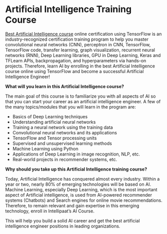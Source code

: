 # Artificial Intelligence Training Course

[Best Artificial Intelligence course](https://intellipaat.com/artificial-intelligence-deep-learning-course-with-tensorflow/) online certification using TensorFlow is an industry-recognized certification training program to help you master convolutional neural networks (CNN), perceptron in CNN, TensorFlow, TensorFlow code, transfer learning, graph visualization, recurrent neural networks (RNN), Deep Learning libraries, GPU in Deep Learning, Keras and TFLearn APIs, backpropagation, and hyperparameters via hands-on projects. Therefore, learn AI by enrolling in the best Artificial Intelligence course online using TensorFlow and become a successful Artificial Intelligence Engineer!

**What will you learn in this Artificial Intelligence course?**

The main goal of this course is to familiarize you with all aspects of AI so that you can start your career as an artificial intelligence engineer. A few of the many topics/modules that you will learn in the program are:

* Basics of Deep Learning techniques
* Understanding artificial neural networks
* Training a neural network using the training data
* Convolutional neural networks and its applications
* TensorFlow and Tensor processing units
* Supervised and unsupervised learning methods
* Machine Learning using Python
* Applications of Deep Learning in image recognition, NLP, etc.
* Real-world projects in recommender systems, etc.

**Why should you take up this Artificial Intelligence training course?**

Today, Artificial Intelligence has conquered almost every industry. Within a year or two, nearly 80% of emerging technologies will be based on AI. Machine Learning, especially Deep Learning, which is the most important aspect of Artificial intelligence, is used from AI-powered recommender systems (Chatbots) and Search engines for online movie recommendations. Therefore, to remain relevant and gain expertise in this emerging technology, enroll in Intellipaat’s AI Course.

This will help you build a solid AI career and get the best artificial intelligence engineer positions in leading organizations.
